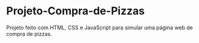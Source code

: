 # Projeto-Compra-de-Pizzas
Projeto feito com HTML, CSS e JavaScript para simular uma página web de compra de pizzas.
